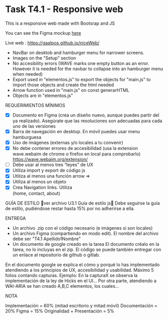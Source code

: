 # Task T4.1 - Responsive web

This is a responsive web made with Bootsrap and JS

You can see the Figma mockup  [here](https://www.figma.com/file/AnU8UYQMIDdgaxrcn7gZfH/T4.1-Pazos%2C-Gabriel?type=design&node-id=0%3A1&mode=design&t=QzAojjQqgA4l60hs-1)

Live web : https://gaalpos.github.io/niceWeb/


- NavBar on desktob and hamburger menu for narrower screens.
- Images on the "Setup" section
- No accesibility errors (WAVE marks one empty button as an error. However it is needed for the navbar to collapse into an hamburger menu when needed) 
- Export used in "elementos.js" to export the objects for "main.js" to import those objects and create the html needed
- Arrow function used in "main.js" on const generarHTML
- Objects are in "elementos.js"






REQUERIMIENTOS MÍNIMOS

- [X] Documento en Figma (crea un diseño nuevo, aunque puedes partir del ya realizado). 
Asegúrate que las resoluciones son adecuadas para cada uno de las versiones
- [X] Barra de navegación en desktop. En móvil puedes usar menu hamburguesa 
- [X] Uso de imágenes (externas y/o locales a tu convenir)
- [X] No debe contener errores de accesibilidad (usa la extension wave.webaim de chrome o firefox en local para comprobarlo)
https://wave.webaim.org/extension/
- [ ] Debe usar al menos tres “leyes” de UX
- [X] Utiliza import y export de código js 
- [X] Utiliza al menos una función arrow =>
- [X] Utiliza al menos un objeto
- [X] Crea Navigation links. Utiliza <nav> (home, contact, about)

GUÍA DE ESTILO 
🚨ver archivo U3.1 Guía de estilo js🚨
Debe seguirse la guía de estilo, pudiéndose restar hasta 15% por no adherirse a ella.

ENTREGA

- Un archivo .zip con el código necesario (e imágenes si son locales)
- Un archivo Figma (compartiendo en modo edit). El nombre del archivo debe ser "T4.1 Apellido1Nombre"
- Un documento de google creado en la tarea
El documento créalo en la tarea, no lo incluyas en el zip. El código se puede también entregar con un enlace al repositorio de github o gitlab.

En el documento google se explica el cómo y porqué lo has implementado atendiendo a los principios de UX,  accesibilidad y usabilidad. Máximo 5 folios contando capturas.
Ejemplo: En la capturaX se observa la implementación de la ley de Hicks en el UI… 
Por otra parte, atendiendo a WAI-ARIA se han creado A,B,C elementos, los cuales...


NOTA

Implementación = 60% (mitad escritorio y mitad móvil)
Documentación = 20% 
Figma = 15%
Originalidad + Presentación = 5%

